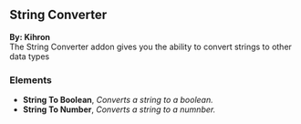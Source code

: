 ## String Converter
**By: Kihron**<br>
The String Converter addon gives you the ability to convert strings to other data types
<br>

### Elements
* **String To Boolean**, *Converts a string to a boolean.*
* **String To Number**, *Converts a string to a numnber.*
